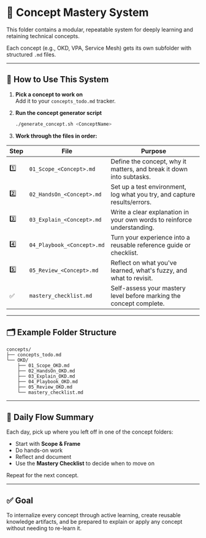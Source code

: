 # 🧠 Concept Mastery System

This folder contains a modular, repeatable system for deeply learning and retaining technical concepts.

Each concept (e.g., OKD, VPA, Service Mesh) gets its own subfolder with structured `.md` files.

---

## 🔁 How to Use This System

1. **Pick a concept to work on**  
   Add it to your `concepts_todo.md` tracker.

2. **Run the concept generator script**
   ```bash
   ./generate_concept.sh <ConceptName>
   ```

3. **Work through the files in order:**

| Step | File                             | Purpose |
|------|----------------------------------|---------|
| 1️⃣   | `01_Scope_<Concept>.md`          | Define the concept, why it matters, and break it down into subtasks. |
| 2️⃣   | `02_HandsOn_<Concept>.md`        | Set up a test environment, log what you try, and capture results/errors. |
| 3️⃣   | `03_Explain_<Concept>.md`        | Write a clear explanation in your own words to reinforce understanding. |
| 4️⃣   | `04_Playbook_<Concept>.md`       | Turn your experience into a reusable reference guide or checklist. |
| 5️⃣   | `05_Review_<Concept>.md`         | Reflect on what you've learned, what's fuzzy, and what to revisit. |
| ✅   | `mastery_checklist.md`            | Self-assess your mastery level before marking the concept complete. |

---

## 🗂 Example Folder Structure

```
concepts/
├── concepts_todo.md
└── OKD/
    ├── 01_Scope_OKD.md
    ├── 02_HandsOn_OKD.md
    ├── 03_Explain_OKD.md
    ├── 04_Playbook_OKD.md
    ├── 05_Review_OKD.md
    └── mastery_checklist.md
```

---

## 📅 Daily Flow Summary

Each day, pick up where you left off in one of the concept folders:

- Start with **Scope & Frame**
- Do hands-on work
- Reflect and document
- Use the **Mastery Checklist** to decide when to move on

Repeat for the next concept.

---

## ✅ Goal

To internalize every concept through active learning, create reusable knowledge artifacts, and be prepared to explain or apply any concept without needing to re-learn it.
